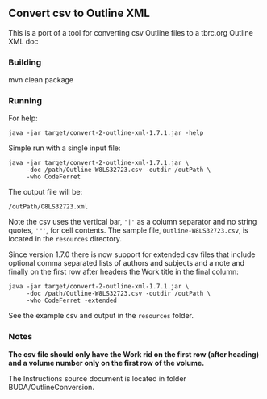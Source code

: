 ## Convert csv to Outline XML
This is a port of a tool for converting csv Outline files to a tbrc.org Outline XML doc 
### Building
mvn clean package

### Running
For help:
```
java -jar target/convert-2-outline-xml-1.7.1.jar -help
```
Simple run with a single input file:
```
java -jar target/convert-2-outline-xml-1.7.1.jar \
     -doc /path/Outline-W8LS32723.csv -outdir /outPath \
     -who CodeFerret
```
The output file will be:
```
/outPath/O8LS32723.xml
```
Note the csv uses the vertical bar, ```'|'``` as a column separator and no string quotes, ```'"'```, for cell contents.
The sample file, ```Outline-W8LS32723.csv```, is located in the `resources` directory.

Since version 1.7.0 there is now support for extended csv files that include optional comma separated lists of 
authors and subjects and a note and finally on the first row after headers the Work title in the final column:
```
java -jar target/convert-2-outline-xml-1.7.1.jar \
     -doc /path/Outline-W8LS32723.csv -outdir /outPath \
     -who CodeFerret -extended
```
See the example csv and output in the ```resources``` folder.
### Notes
**The csv file should only have the Work rid on the first row (after heading) and a volume number only on the
first row of the volume.**

The Instructions source document is located in folder BUDA/OutlineConversion.